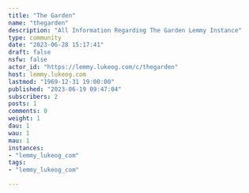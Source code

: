 ```yaml
---
title: "The Garden" 
name: "thegarden"
description: "All Information Regarding The Garden Lemmy Instance"
type: community
date: "2023-06-28 15:17:41"
draft: false
nsfw: false
actor_id: "https://lemmy.lukeog.com/c/thegarden"
host: lemmy.lukeog.com
lastmod: "1969-12-31 19:00:00"
published: "2023-06-19 09:47:04"
subscribers: 2
posts: 1
comments: 0
weight: 1
dau: 1
wau: 1
mau: 1
instances:
- "lemmy_lukeog_com"
tags: 
- "lemmy_lukeog_com"

---
```

